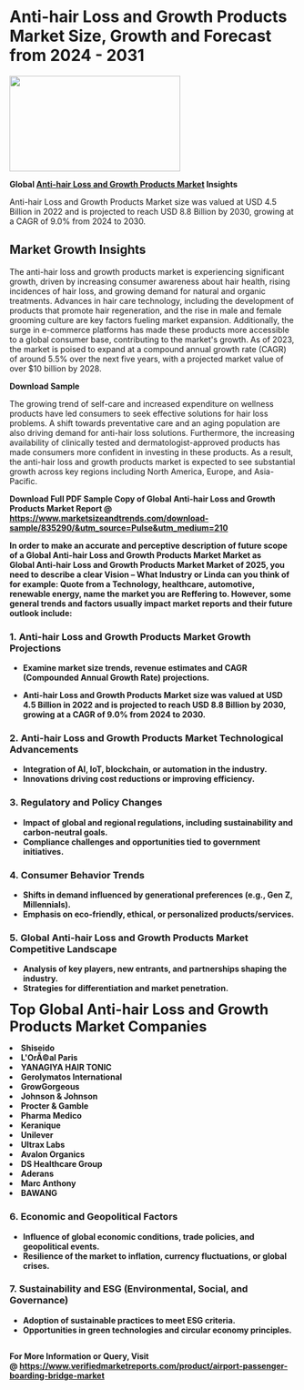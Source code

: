 <H1>Anti-hair Loss and Growth Products Market Size, Growth and Forecast from 2024 - 2031</H1><img class="aligncenter size-medium wp-image-584254" src="https://thirdeyenews.in/wp-content/uploads/2024/09/Global-Market-Research-300x168.jpeg" alt="" width="300" height="168" /><p><strong>Global&nbsp;<a href="https://www.marketsizeandtrends.com/download-sample/835290/&amp;utm_source=Pulse&amp;utm_medium=210">Anti-hair Loss and Growth Products Market</a> Insights</strong></p><p>Anti-hair Loss and Growth Products Market size was valued at USD 4.5 Billion in 2022 and is projected to reach USD 8.8 Billion by 2030, growing at a CAGR of 9.0% from 2024 to 2030.</p><p><h2>Market Growth Insights</h2> <p>The anti-hair loss and growth products market is experiencing significant growth, driven by increasing consumer awareness about hair health, rising incidences of hair loss, and growing demand for natural and organic treatments. Advances in hair care technology, including the development of products that promote hair regeneration, and the rise in male and female grooming culture are key factors fueling market expansion. Additionally, the surge in e-commerce platforms has made these products more accessible to a global consumer base, contributing to the market's growth. As of 2023, the market is poised to expand at a compound annual growth rate (CAGR) of around 5.5% over the next five years, with a projected market value of over $10 billion by 2028.</p> <p><strong>Download Sample</strong></p> <p>The growing trend of self-care and increased expenditure on wellness products have led consumers to seek effective solutions for hair loss problems. A shift towards preventative care and an aging population are also driving demand for anti-hair loss solutions. Furthermore, the increasing availability of clinically tested and dermatologist-approved products has made consumers more confident in investing in these products. As a result, the anti-hair loss and growth products market is expected to see substantial growth across key regions including North America, Europe, and Asia-Pacific.</p> <p><strong></p><p><span class=""><strong>Download Full PDF Sample Copy of Global Anti-hair Loss and Growth Products Market Report</strong> @ <a href="https://www.marketsizeandtrends.com/download-sample/835290/&amp;utm_source=Pulse&amp;utm_medium=210" target="_blank">https://www.marketsizeandtrends.com/download-sample/835290/&amp;utm_source=Pulse&amp;utm_medium=210</a></span></p><p>In order to make an accurate and perceptive description of future scope of a Global&nbsp;Anti-hair Loss and Growth Products Market Market as Global&nbsp;Anti-hair Loss and Growth Products Market Market of 2025, you need to describe a clear Vision &ndash; What Industry or Linda can you think of for example: Quote from a Technology, healthcare, automotive, renewable energy, name the market you are Reffering to. However, some general trends and factors usually impact market reports and their future outlook include:</p><h3>1.&nbsp;<strong>Anti-hair Loss and Growth Products Market Growth Projections</strong></h3><ul><li>Examine market size trends, revenue estimates and CAGR (Compounded Annual Growth Rate) projections.</li><li><p>Anti-hair Loss and Growth Products Market size was valued at USD 4.5 Billion in 2022 and is projected to reach USD 8.8 Billion by 2030, growing at a CAGR of 9.0% from 2024 to 2030.</p></li></ul><h3>2.&nbsp;<strong>Anti-hair Loss and Growth Products Market Technological Advancements</strong></h3><ul><li>Integration of AI, IoT, blockchain, or automation in the industry.</li><li>Innovations driving cost reductions or improving efficiency.</li></ul><h3>3.&nbsp;<strong>Regulatory and Policy Changes</strong></h3><ul><li>Impact of global and regional regulations, including sustainability and carbon-neutral goals.</li><li>Compliance challenges and opportunities tied to government initiatives.</li></ul><h3>4.&nbsp;<strong>Consumer Behavior Trends</strong></h3><ul><li>Shifts in demand influenced by generational preferences (e.g., Gen Z, Millennials).</li><li>Emphasis on eco-friendly, ethical, or personalized products/services.</li></ul><h3>5.&nbsp;<strong>Global Anti-hair Loss and Growth Products Market Competitive Landscape</strong></h3><ul><li>Analysis of key players, new entrants, and partnerships shaping the industry.</li><li>Strategies for differentiation and market penetration.</li></ul><p data-pm-slice="1 1 []"><span style="color: inherit; font-family: inherit; font-size: 25px;">Top Global Anti-hair Loss and Growth Products Market Companies</span></p><div class="" data-test-id=""><p><li>Shiseido</li><li> L'OrÃ©al Paris</li><li> YANAGIYA HAIR TONIC</li><li> Gerolymatos International</li><li> GrowGorgeous</li><li> Johnson & Johnson</li><li> Procter & Gamble</li><li> Pharma Medico</li><li> Keranique</li><li> Unilever</li><li> Ultrax Labs</li><li> Avalon Organics</li><li> DS Healthcare Group</li><li> Aderans</li><li> Marc Anthony</li><li> BAWANG</li></p></div><h3>6.&nbsp;<strong>Economic and Geopolitical Factors</strong></h3><ul><li>Influence of global economic conditions, trade policies, and geopolitical events.</li><li>Resilience of the market to inflation, currency fluctuations, or global crises.</li></ul><h3>7.&nbsp;<strong>Sustainability and ESG (Environmental, Social, and Governance)</strong></h3><ul><li>Adoption of sustainable practices to meet ESG criteria.</li><li>Opportunities in green technologies and circular economy principles.</li></ul><h2><strong style="font-size: 14px;">For More Information or Query, Visit @&nbsp;</strong><a style="background-color: #ffffff; font-size: 14px;" href="https://www.marketsizeandtrends.com/report/anti-hair-loss-and-growth-products-market/" target="_blank">https://www.verifiedmarketreports.com/product/airport-passenger-boarding-bridge-market</a></h2>
